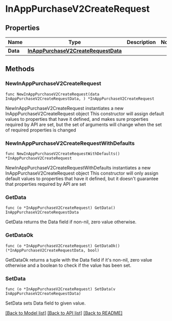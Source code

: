 # InAppPurchaseV2CreateRequest

## Properties

Name | Type | Description | Notes
------------ | ------------- | ------------- | -------------
**Data** | [**InAppPurchaseV2CreateRequestData**](InAppPurchaseV2CreateRequestData.md) |  | 

## Methods

### NewInAppPurchaseV2CreateRequest

`func NewInAppPurchaseV2CreateRequest(data InAppPurchaseV2CreateRequestData, ) *InAppPurchaseV2CreateRequest`

NewInAppPurchaseV2CreateRequest instantiates a new InAppPurchaseV2CreateRequest object
This constructor will assign default values to properties that have it defined,
and makes sure properties required by API are set, but the set of arguments
will change when the set of required properties is changed

### NewInAppPurchaseV2CreateRequestWithDefaults

`func NewInAppPurchaseV2CreateRequestWithDefaults() *InAppPurchaseV2CreateRequest`

NewInAppPurchaseV2CreateRequestWithDefaults instantiates a new InAppPurchaseV2CreateRequest object
This constructor will only assign default values to properties that have it defined,
but it doesn't guarantee that properties required by API are set

### GetData

`func (o *InAppPurchaseV2CreateRequest) GetData() InAppPurchaseV2CreateRequestData`

GetData returns the Data field if non-nil, zero value otherwise.

### GetDataOk

`func (o *InAppPurchaseV2CreateRequest) GetDataOk() (*InAppPurchaseV2CreateRequestData, bool)`

GetDataOk returns a tuple with the Data field if it's non-nil, zero value otherwise
and a boolean to check if the value has been set.

### SetData

`func (o *InAppPurchaseV2CreateRequest) SetData(v InAppPurchaseV2CreateRequestData)`

SetData sets Data field to given value.



[[Back to Model list]](../README.md#documentation-for-models) [[Back to API list]](../README.md#documentation-for-api-endpoints) [[Back to README]](../README.md)


